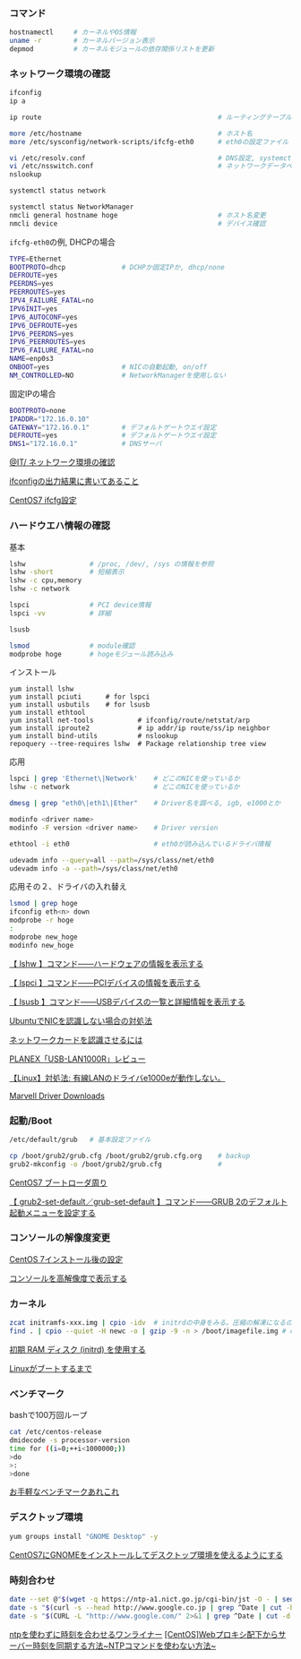 ### コマンド
```sh
hostnamectl     # カーネルやOS情報
uname -r        # カーネルバージョン表示
depmod          # カーネルモジュールの依存関係リストを更新
```

### ネットワーク環境の確認
```sh
ifconfig
ip a

ip route                                            # ルーティングテーブル確認

more /etc/hostname                                  # ホスト名
more /etc/sysconfig/network-scripts/ifcfg-eth0      # eth0の設定ファイル

vi /etc/resolv.conf                                 # DNS設定, systemctl restart network
vi /etc/nsswitch.conf                               # ネットワークデータベースの検索順位定義
nslookup

systemctl status network

systemctl status NetworkManager
nmcli general hostname hoge                         # ホスト名変更
nmcli device                                        # デバイス確認
```

```ifcfg-eth0```の例, DHCPの場合
```sh
TYPE=Ethernet
BOOTPROTO=dhcp              # DCHPか固定IPか, dhcp/none
DEFROUTE=yes
PEERDNS=yes
PEERROUTES=yes
IPV4_FAILURE_FATAL=no
IPV6INIT=yes
IPV6_AUTOCONF=yes
IPV6_DEFROUTE=yes
IPV6_PEERDNS=yes
IPV6_PEERROUTES=yes
IPV6_FAILURE_FATAL=no
NAME=enp0s3
ONBOOT=yes                  # NICの自動起動, on/off
NM_CONTROLLED=NO            # NetworkManagerを使用しない
```

固定IPの場合
```sh
BOOTPROTO=none
IPADDR="172.16.0.10"
GATEWAY="172.16.0.1"        # デフォルトゲートウエイ設定
DEFROUTE=yes                # デフォルトゲートウエイ設定
DNS1="172.16.0.1"           # DNSサーバ
```

[@IT/ ネットワーク環境の確認](https://www.atmarkit.co.jp/ait/articles/0109/29/news004.html)

[ifconfigの出力結果に書いてあること](https://qiita.com/pe-ta/items/aff8db72530c6baa11b2)

[CentOS7 ifcfg設定](https://qiita.com/liqsuq/items/50173a587029e5d6ca23)

### ハードウエハ情報の確認
基本   
```sh
lshw                # /proc, /dev/, /sys の情報を参照
lshw -short         # 短縮表示
lshw -c cpu,memory
lshw -c network

lspci               # PCI device情報
lspci -vv           # 詳細

lsusb

lsmod               # module確認
modprobe hoge       # hogeモジュール読み込み
```

インストール
```
yum install lshw
yum install pciuti      # for lspci
yum install usbutils    # for lsusb
yum install ethtool
yum install net-tools           # ifconfig/route/netstat/arp
yum install iproute2            # ip addr/ip route/ss/ip neighbor
yum install bind-utils          # nslookup
repoquery --tree-requires lshw  # Package relationship tree view
```

応用   
```sh
lspci | grep 'Ethernet\|Network'    # どこのNICを使っているか
lshw -c network                     # どこのNICを使っているか

dmesg | grep "eth0\|eth1\|Ether"    # Driver名を調べる, igb, e1000とか

modinfo <driver name>
modinfo -F version <driver name>    # Driver version

ethtool -i eth0                     # eth0が読み込んでいるドライバ情報

udevadm info --query=all --path=/sys/class/net/eth0
udevadm info -a --path=/sys/class/net/eth0
```

応用その２、ドライバの入れ替え
```sh
lsmod | grep hoge
ifconfig eth<n> down
modprobe -r hoge
:
modprobe new_hoge
modinfo new_hoge
```

[【 lshw 】コマンド――ハードウェアの情報を表示する](https://www.atmarkit.co.jp/ait/articles/1904/11/news023.html)

[【 lspci 】コマンド――PCIデバイスの情報を表示する](https://www.atmarkit.co.jp/ait/articles/1901/18/news046.html)

[【 lsusb 】コマンド――USBデバイスの一覧と詳細情報を表示する](https://www.atmarkit.co.jp/ait/articles/1901/17/news028.html)

[UbuntuでNICを認識しない場合の対処法](https://qiita.com/hatt0519/items/06ac708f08d9570f2b93)

[ネットワークカードを認識させるには](https://www.atmarkit.co.jp/flinux/rensai/linuxtips/091usenic.html)

[PLANEX「USB-LAN1000R」レビュー](http://yurugadge-channel.com/article/179638968.html)

[【Linux】対処法: 有線LANのドライバe1000eが動作しない。](http://datyotosanpo.blog.fc2.com/blog-entry-190.html?id=VDPD#VDPD)

[Marvell Driver Downloads](https://driverdownloads.aquantia.com/)

### 起動/Boot
```sh
/etc/default/grub   # 基本設定ファイル

cp /boot/grub2/grub.cfg /boot/grub2/grub.cfg.org    # backup
grub2-mkconfig -o /boot/grub2/grub.cfg              # 
```

[CentOS7 ブートローダ周り](https://qiita.com/moukuto/items/c78f29f9bd1221baffca)

[【 grub2-set-default／grub-set-default 】コマンド――GRUB 2のデフォルト起動メニューを設定する](https://www.atmarkit.co.jp/ait/articles/1901/31/news048.html)


### コンソールの解像度変更

[CentOS 7インストール後の設定](https://www.storange.jp/2017/03/centos-7.html)

[コンソールを高解像度で表示する](http://linux.kororo.jp/cont/tips/console_vga.php)

### カーネル
```sh
zcat initramfs-xxx.img | cpio -idv  # initrdの中身をみる。圧縮の解凍になるので注意！
find . | cpio --quiet -H newc -o | gzip -9 -n > /boot/imagefile.img # cpioイメージの圧縮
```
[初期 RAM ディスク (initrd) を使用する](https://doc.kusakata.com/admin-guide/initrd.html)

[Linuxがブートするまで](https://keichi.dev/post/linux-boot/)

### ベンチマーク
bashで100万回ループ
```sh
cat /etc/centos-release
dmidecode -s processor-version
time for ((i=0;++i<1000000;))
>do
>:
>done
```

[お手軽なベンチマークあれこれ](https://luna2-linux.blogspot.com/2015/05/blog-post.html?m=0)

### デスクトップ環境
```sh
yum groups install "GNOME Desktop" -y
```

[CentOS7にGNOMEをインストールしてデスクトップ環境を使えるようにする](https://ips.nekotype.com/5100/)

### 時刻合わせ
```sh
date --set @"$(wget -q https://ntp-a1.nict.go.jp/cgi-bin/jst -O - | sed -n 4p | cut -d. -f1)"
date -s "$(curl -s --head http://www.google.co.jp | grep ^Date | cut -b 7-)"
date -s "$(CURL -L "http://www.google.com/" 2>&1 | grep ^Date | cut -d' ' -f2-)"
```

[ntpを使わずに時刻を合わせるワンライナー](https://qiita.com/pankona/items/258fed78c168918a8ad2)
[[CentOS]Webプロキシ配下からサーバー時刻を同期する方法~NTPコマンドを使わない方法~](https://blog.trippyboy.com/2014/centos/centosweb%E3%83%97%E3%83%AD%E3%82%AD%E3%82%B7%E9%85%8D%E4%B8%8B%E3%81%8B%E3%82%89%E3%82%B5%E3%83%BC%E3%83%90%E3%83%BC%E6%99%82%E5%88%BB%E3%82%92%E5%90%8C%E6%9C%9F%E3%81%99%E3%82%8B%E6%96%B9%E6%B3%95/)

